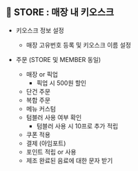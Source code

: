 ## 📌 STORE : 매장 내 키오스크

- 키오스크 정보 설정
  - 매장 고유번호 등록 및 키오스크 이름 설정

- 주문 (STORE 및 MEMBER 동일)
  - 매장 or 픽업
      - 픽업 시 500원 할인
  - 단건 주문
  - 복합 주문
  - 메뉴 커스텀
  - 텀블러 사용 여부 확인
      - 텀블러 사용 시 10프로 추가 적립
  - 쿠폰 적용
  - 결제 (아임포트)
  - 포인트 적립 or 사용
  - 제조 완료된 음료에 대한 문자 받기